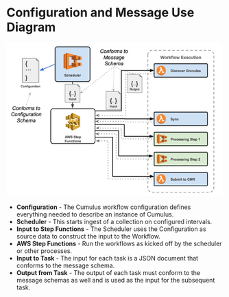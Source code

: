 # Configuration and Message Use Diagram

<img src="/images/cumulus_configuration_and_message_schema_diagram.png">

* **Configuration** - The Cumulus workflow configuration defines everything needed to describe an instance of Cumulus. 
* **Scheduler** - This starts ingest of a collection on configured intervals.
* **Input to Step Functions** - The Scheduler uses the Configuration as source data to construct the input to the Workflow.
* **AWS Step Functions** - Run the workflows as kicked off by the scheduler or other processes.
* **Input to Task** - The input for each task is a JSON document that conforms to the message schema.
* **Output from Task** - The output of each task must conform to the message schemas as well and is used as the input for the subsequent task.

